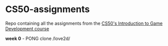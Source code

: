 # CS50-assignments
Repo containing all the assignments from the [CS50's Introduction to Game Development course](https://www.edx.org/course/cs50s-introduction-to-game-development)

 **week 0** - PONG clone /love2d/
